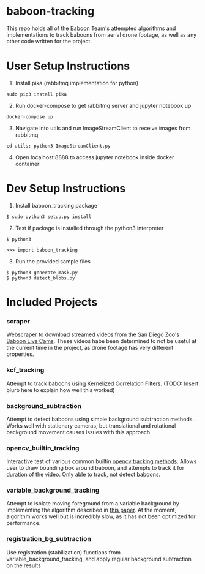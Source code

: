 # baboon-tracking
This repo holds all of the [Baboon Team](http://e4e.ucsd.edu/baboons-on-the-move)'s attempted algorithms and implementations to track baboons from aerial drone footage, as well as any other code written for the project.

# User Setup Instructions
1. Install pika (rabbitmq implementation for python)
```
sudo pip3 install pika
```
2. Run docker-compose to get rabbitmq server and jupyter notebook up
```
docker-compose up
```
3. Navigate into utils and run ImageStreamClient to receive images from rabbitmq
```
cd utils; python3 ImageStreamClient.py
```
4. Open localhost:8888 to access jupyter notebook inside docker container

# Dev Setup Instructions
1. Install baboon_tracking package
```
$ sudo python3 setup.py install
```
2. Test if package is installed through the python3 interpreter
```
$ python3
```
```
>>> import baboon_tracking
```
3. Run the provided sample files
```
$ python3 generate_mask.py
$ python3 detect_blobs.py
```
# Included Projects
### scraper
Webscraper to download streamed videos from the San Diego Zoo's [Baboon Live Cams](https://zoo.sandiegozoo.org/cams/baboon-cam). These videos habe been determined to not be useful at the current time in the project, as drone footage has very different properties.
### kcf_tracking
Attempt to track baboons using Kernelized Correlation Filters. (TODO: Insert blurb here to explain how well this worked)
### background_subtraction
Attempt to detect baboons using simple background subtraction methods. Works well with stationary cameras, but translational and rotational background movement causes issues with this approach.
### opencv_builtin_tracking
Interactive test of various common builtin [opencv tracking methods](https://www.learnopencv.com/object-tracking-using-opencv-cpp-python/). Allows user to draw bounding box around baboon, and attempts to track it for duration of the video. Only able to track, not detect baboons.
### variable_background_tracking
Attempt to isolate moving foreground from a variable background by implementing the algorithm described in [this paper](https://arxiv.org/abs/1706.02672). At the moment, algorithm works well but is incredibly slow, as it has not been optimized for performance.
### registration_bg_subtraction
Use registration (stabilization) functions from variable_background_tracking, and apply regular background subtraction on the results
